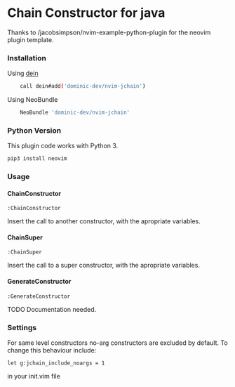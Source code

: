 # Chain Constructor for java

Thanks to /jacobsimpson/nvim-example-python-plugin for the neovim plugin template.


### Installation

Using <a href="https://github.com/Shougo/dein.vim">dein</a>
```Bash
    call dein#add('dominic-dev/nvim-jchain')
```

Using NeoBundle
```Bash
    NeoBundle 'dominic-dev/nvim-jchain'
```

### <a id="python_version"></a>Python Version

This plugin code works with Python 3.
```Python
pip3 install neovim
```

### Usage 
#### ChainConstructor
```VimL
:ChainConstructor
```
Insert the call to another constructor, with the apropriate variables.


#### ChainSuper
```VimL
:ChainSuper
```
Insert the call to a super constructor, with the apropriate variables.

#### GenerateConstructor
```VimL
:GenerateConstructor
```
 
TODO
Documentation needed.
 

### Settings
For same level constructors no-arg constructors are excluded by default.
To change this behaviour include:
```VimL
let g:jchain_include_noargs = 1
```
in your init.vim file
